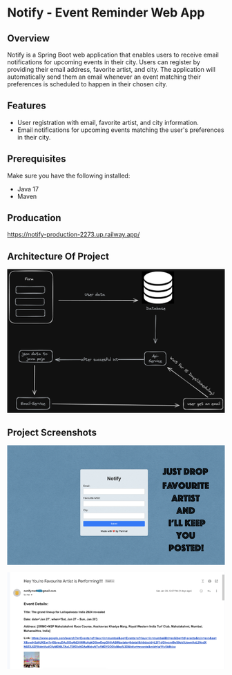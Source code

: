# Notify - Event Reminder Web App

## Overview

Notify is a Spring Boot web application that enables users to receive email notifications for upcoming events in their city. Users can register by providing their email address, favorite artist, and city. The application will automatically send them an email whenever an event matching their preferences is scheduled to happen in their chosen city.

## Features

- User registration with email, favorite artist, and city information.
- Email notifications for upcoming events matching the user's preferences in their city.

## Prerequisites

Make sure you have the following installed:

- Java 17
- Maven

## Producation
https://notify-production-2273.up.railway.app/

## Architecture Of Project

![Architecture](/architecture.png)


## Project Screenshots
![Screenshot1](/screenshots/1.png)


![Screenshot2](/screenshots/2.png)




